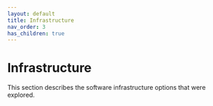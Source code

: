 ```yaml
---
layout: default
title: Infrastructure
nav_order: 3
has_children: true
---
```


# Infrastructure

This section describes the software infrastructure options that were explored. 